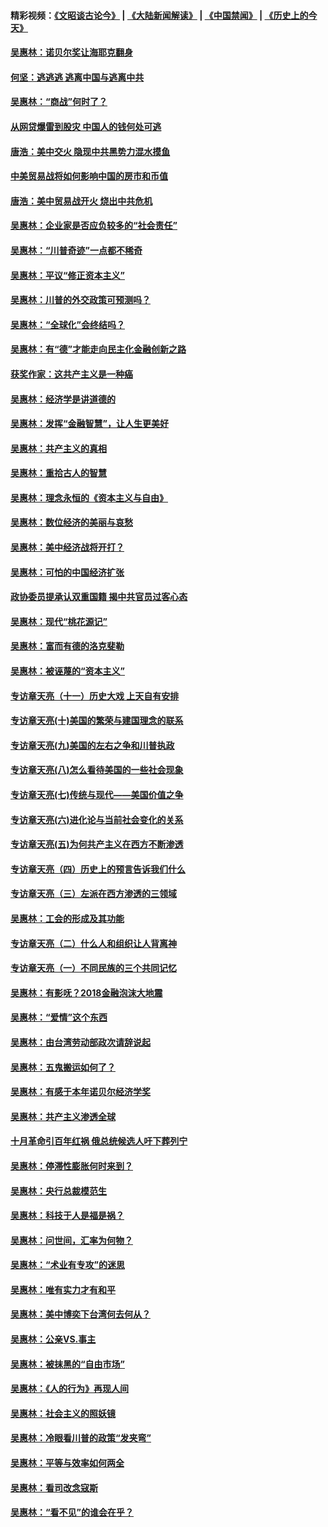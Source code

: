 #### 精彩视频：[《文昭谈古论今》](https://github.com/gfw-breaker/wenzhao/blob/master/README.md?t=01171231) | [《大陆新闻解读》](https://github.com/gfw-breaker/ntdtv-comedy/blob/master/README.md?t=01171231) | [《中国禁闻》](https://github.com/gfw-breaker/ntdtv-news/blob/master/README.md?t=01171231) | [《历史上的今天》](https://github.com/gfw-breaker/today-in-history/blob/master/README.md?t=01171231) 

#### [吴惠林：诺贝尔奖让海耶克翻身](../pages/nsc423/n10890049.md?t=01171231) 

#### [何坚：逃逃逃 逃离中国与逃离中共](../pages/nsc423/n10592891.md?t=01171231) 

#### [吴惠林：“商战”何时了？](../pages/nsc423/n10573558.md?t=01171231) 

#### [从网贷爆雷到股灾 中国人的钱何处可逃](../pages/nsc423/n10572800.md?t=01171231) 

#### [唐浩：美中交火 隐现中共黑势力混水摸鱼](../pages/nsc423/n10544040.md?t=01171231) 

#### [中美贸易战将如何影响中国的房市和币值](../pages/nsc423/n10543697.md?t=01171231) 

#### [唐浩：美中贸易战开火 烧出中共危机](../pages/nsc423/n10540126.md?t=01171231) 

#### [吴惠林：企业家是否应负较多的“社会责任”](../pages/nsc423/n10535022.md?t=01171231) 

#### [吴惠林：“川普奇迹”一点都不稀奇](../pages/nsc423/n10512808.md?t=01171231) 

#### [吴惠林：平议“修正资本主义”](../pages/nsc423/n10495724.md?t=01171231) 

#### [吴惠林：川普的外交政策可预测吗？](../pages/nsc423/n10462387.md?t=01171231) 

#### [吴惠林：“全球化”会终结吗？](../pages/nsc423/n10452838.md?t=01171231) 

#### [吴惠林：有“德”才能走向民主化金融创新之路](../pages/nsc423/n10432292.md?t=01171231) 

#### [获奖作家：这共产主义是一种癌](../pages/nsc423/n10431541.md?t=01171231) 

#### [吴惠林：经济学是讲道德的](../pages/nsc423/n10398014.md?t=01171231) 

#### [吴惠林：发挥“金融智慧”，让人生更美好](../pages/nsc423/n10375019.md?t=01171231) 

#### [吴惠林：共产主义的真相](../pages/nsc423/n10351394.md?t=01171231) 

#### [吴惠林：重拾古人的智慧](../pages/nsc423/n10337691.md?t=01171231) 

#### [吴惠林：理念永恒的《资本主义与自由》](../pages/nsc423/n10316274.md?t=01171231) 

#### [吴惠林：数位经济的美丽与哀愁](../pages/nsc423/n10292946.md?t=01171231) 

#### [吴惠林：美中经济战将开打？](../pages/nsc423/n10258825.md?t=01171231) 

#### [吴惠林：可怕的中国经济扩张](../pages/nsc423/n10219147.md?t=01171231) 

#### [政协委员提承认双重国籍 揭中共官员过客心态](../pages/nsc423/n10208809.md?t=01171231) 

#### [吴惠林：现代“桃花源记”](../pages/nsc423/n10185234.md?t=01171231) 

#### [吴惠林：富而有德的洛克斐勒](../pages/nsc423/n10142264.md?t=01171231) 

#### [吴惠林：被诬蔑的“资本主义”](../pages/nsc423/n10124816.md?t=01171231) 

#### [专访章天亮（十一）历史大戏 上天自有安排](../pages/nsc423/n10094905.md?t=01171231) 

#### [专访章天亮(十)美国的繁荣与建国理念的联系](../pages/nsc423/n10094899.md?t=01171231) 

#### [专访章天亮(九)美国的左右之争和川普执政](../pages/nsc423/n10094889.md?t=01171231) 

#### [专访章天亮(八)怎么看待美国的一些社会现象](../pages/nsc423/n10094857.md?t=01171231) 

#### [专访章天亮(七)传统与现代——美国价值之争](../pages/nsc423/n10093140.md?t=01171231) 

#### [专访章天亮(六)进化论与当前社会变化的关系](../pages/nsc423/n10092036.md?t=01171231) 

#### [专访章天亮(五)为何共产主义在西方不断渗透](../pages/nsc423/n10083620.md?t=01171231) 

#### [专访章天亮（四）历史上的预言告诉我们什么](../pages/nsc423/n10083606.md?t=01171231) 

#### [专访章天亮（三）左派在西方渗透的三领域](../pages/nsc423/n10081115.md?t=01171231) 

#### [吴惠林：工会的形成及其功能](../pages/nsc423/n10080633.md?t=01171231) 

#### [专访章天亮（二）什么人和组织让人背离神](../pages/nsc423/n10076637.md?t=01171231) 

#### [专访章天亮（一）不同民族的三个共同记忆](../pages/nsc423/n10074188.md?t=01171231) 

#### [吴惠林：有影呒？2018金融泡沫大地震](../pages/nsc423/n10040534.md?t=01171231) 

#### [吴惠林：“爱情”这个东西](../pages/nsc423/n10019423.md?t=01171231) 

#### [吴惠林：由台湾劳动部政次请辞说起](../pages/nsc423/n9979679.md?t=01171231) 

#### [吴惠林：五鬼搬运如何了？](../pages/nsc423/n9925338.md?t=01171231) 

#### [吴惠林：有感于本年诺贝尔经济学奖](../pages/nsc423/n9871883.md?t=01171231) 

#### [吴惠林：共产主义渗透全球](../pages/nsc423/n9812748.md?t=01171231) 

#### [十月革命引百年红祸 俄总统候选人吁下葬列宁](../pages/nsc423/n9810182.md?t=01171231) 

#### [吴惠林：停滞性膨胀何时来到？](../pages/nsc423/n9764136.md?t=01171231) 

#### [吴惠林：央行总裁模范生](../pages/nsc423/n9728134.md?t=01171231) 

#### [吴惠林：科技于人是福是祸？](../pages/nsc423/n9672982.md?t=01171231) 

#### [吴惠林：问世间，汇率为何物？](../pages/nsc423/n9621788.md?t=01171231) 

#### [吴惠林：“术业有专攻”的迷思](../pages/nsc423/n9580363.md?t=01171231) 

#### [吴惠林：唯有实力才有和平](../pages/nsc423/n9529599.md?t=01171231) 

#### [吴惠林：美中博奕下台湾何去何从？](../pages/nsc423/n9483598.md?t=01171231) 

#### [吴惠林：公亲VS.事主](../pages/nsc423/n9425637.md?t=01171231) 

#### [吴惠林：被抹黑的“自由市场”](../pages/nsc423/n9351545.md?t=01171231) 

#### [吴惠林：《人的行为》再现人间](../pages/nsc423/n9296339.md?t=01171231) 

#### [吴惠林：社会主义的照妖镜](../pages/nsc423/n9243460.md?t=01171231) 

#### [吴惠林：冷眼看川普的政策“发夹弯”](../pages/nsc423/n9120684.md?t=01171231) 

#### [吴惠林：平等与效率如何两全](../pages/nsc423/n9075430.md?t=01171231) 

#### [吴惠林：看司改念寇斯](../pages/nsc423/n9024915.md?t=01171231) 

#### [吴惠林：“看不见”的谁会在乎？](../pages/nsc423/n8977488.md?t=01171231) 

